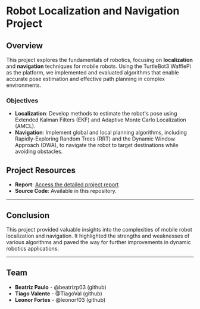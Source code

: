 # Robot Localization and Navigation Project

## Overview
This project explores the fundamentals of robotics, focusing on **localization** and **navigation** techniques for mobile robots. Using the TurtleBot3 WafflePi as the platform, we implemented and evaluated algorithms that enable accurate pose estimation and effective path planning in complex environments.

### Objectives
- **Localization**: Develop methods to estimate the robot's pose using Extended Kalman Filters (EKF) and Adaptive Monte Carlo Localization (AMCL).
- **Navigation**: Implement global and local planning algorithms, including Rapidly-Exploring Random Trees (RRT) and the Dynamic Window Approach (DWA), to navigate the robot to target destinations while avoiding obstacles.

## Project Resources
- **Report**: [Access the detailed project report](./Report_Group19.pdf)
- **Source Code**: Available in this repository.

---

## Conclusion
This project provided valuable insights into the complexities of mobile robot localization and navigation. It highlighted the strengths and weaknesses of various algorithms and paved the way for further improvements in dynamic robotics applications.

---

## Team
- **Beatriz Paulo** - @beatrizp03 (github)
- **Tiago Valente** - @TiagoVal (github)
- **Leonor Fortes** - @leonorf03 (github)
